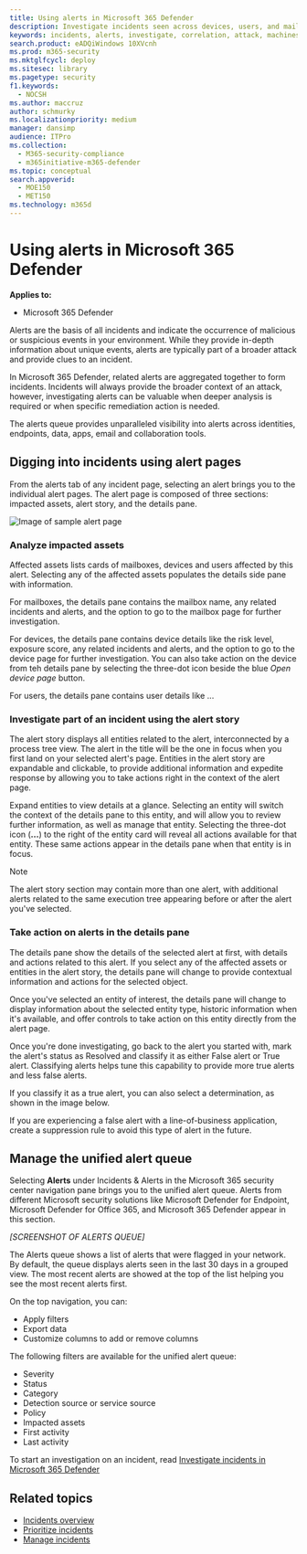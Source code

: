 ```yaml
---
title: Using alerts in Microsoft 365 Defender
description: Investigate incidents seen across devices, users, and mailboxes.
keywords: incidents, alerts, investigate, correlation, attack, machines, devices, users, identities, identity, mailbox, email, 365, microsoft, m365
search.product: eADQiWindows 10XVcnh
ms.prod: m365-security
ms.mktglfcycl: deploy
ms.sitesec: library
ms.pagetype: security
f1.keywords: 
  - NOCSH
ms.author: maccruz
author: schmurky
ms.localizationpriority: medium
manager: dansimp
audience: ITPro
ms.collection: 
  - M365-security-compliance
  - m365initiative-m365-defender
ms.topic: conceptual
search.appverid: 
  - MOE150
  - MET150
ms.technology: m365d
---
```

# Using alerts in Microsoft 365 Defender
**Applies to:**

- Microsoft 365 Defender

Alerts are the basis of all incidents and indicate the occurrence of malicious or suspicious events in your environment. While they provide in-depth information about unique events, alerts are typically part of a broader attack and provide clues to an incident. 

In Microsoft 365 Defender, related alerts are aggregated together to form incidents. Incidents will always provide the broader context of an attack, however, investigating alerts can be valuable when deeper analysis is required or when specific remediation action is needed. 

The alerts queue provides unparalleled visibility into alerts across identities, endpoints, data, apps, email and collaboration tools.


## Digging into incidents using alert pages 
From the alerts tab of any incident page, selecting an alert brings you to the individual alert pages. The alert page is composed of three sections: impacted assets, alert story, and the details pane.

![Image of sample alert page](/../../media/newalertpage2.png)

### Analyze impacted assets
Affected assets lists cards of mailboxes, devices and users affected by this alert. Selecting any of the affected assets populates the details side pane with information.

For mailboxes, the details pane contains the mailbox name, any related incidents and alerts, and the option to go to the mailbox page for further investigation.

For devices, the details pane contains device details like the risk level, exposure score, any related incidents and alerts, and the option to go to the device page for further investigation. You can also take action on the device from teh details pane by selecting the three-dot icon beside the blue *Open device page* button.

For users, the details pane contains user details like ...

### Investigate part of an incident using the alert story
The alert story displays all entities related to the alert, interconnected by a process tree view. The alert in the title will be the one in focus when you first land on your selected alert's page. Entities in the alert story are expandable and clickable, to provide additional information and expedite response by allowing you to take actions right in the context of the alert page. 

Expand entities to view details at a glance. Selecting an entity will switch the context of the details pane to this entity, and will allow you to review further information, as well as manage that entity. Selecting the three-dot icon (**...**) to the right of the entity card will reveal all actions available for that entity. These same actions appear in the details pane when that entity is in focus.

> [!NOTE]
> The alert story section may contain more than one alert, with additional alerts related to the same execution tree appearing before or after the alert you've selected.

### Take action on alerts in the details pane

The details pane show the details of the selected alert at first, with details and actions related to this alert. If you select any of the affected assets or entities in the alert story, the details pane will change to provide contextual information and actions for the selected object.

Once you've selected an entity of interest, the details pane will change to display information about the selected entity type, historic information when it's available, and offer controls to take action on this entity directly from the alert page.

Once you're done investigating, go back to the alert you started with, mark the alert's status as Resolved and classify it as either False alert or True alert. Classifying alerts helps tune this capability to provide more true alerts and less false alerts.

If you classify it as a true alert, you can also select a determination, as shown in the image below.

If you are experiencing a false alert with a line-of-business application, create a suppression rule to avoid this type of alert in the future.

## Manage the unified alert queue

Selecting **Alerts** under Incidents & Alerts in the Microsoft 365 security center navigation pane brings you to the unified alert queue. Alerts from different Microsoft security solutions like Microsoft Defender for Endpoint, Microsoft Defender for Office 365, and Microsoft 365 Defender appear in this section. 

*[SCREENSHOT OF ALERTS QUEUE]*

The Alerts queue shows a list of alerts that were flagged in your network. By default, the queue displays alerts seen in the last 30 days in a grouped view. The most recent alerts are showed at the top of the list helping you see the most recent alerts first.

On the top navigation, you can:

- Apply filters
- Export data
- Customize columns to add or remove columns

The following filters are available for the unified alert queue:

- Severity
- Status
- Category
- Detection source or service source
- Policy
- Impacted assets
- First activity
- Last activity

To start an investigation on an incident, read [Investigate incidents in Microsoft 365 Defender](investigate-incidents.md)
## Related topics

- [Incidents overview](incidents-overview.md)
- [Prioritize incidents](incident-queue.md)
- [Manage incidents](manage-incidents.md)
